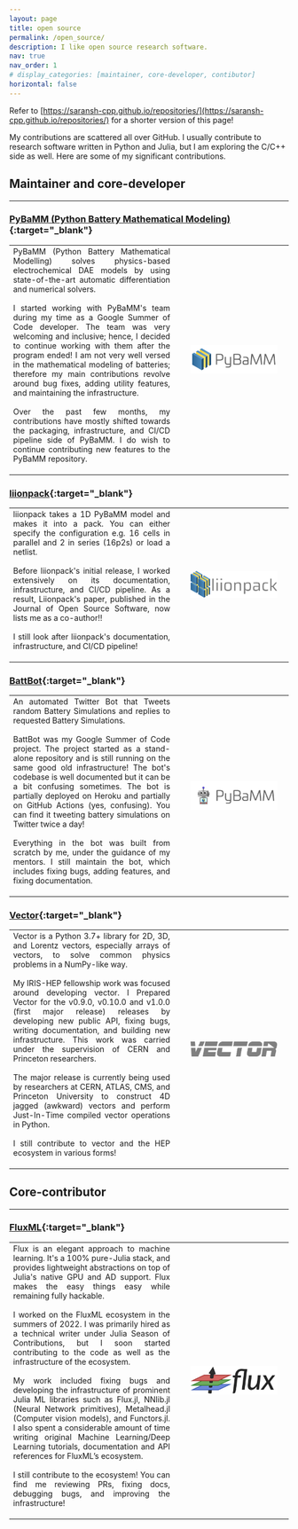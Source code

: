 ```yaml
---
layout: page
title: open source
permalink: /open_source/
description: I like open source research software.
nav: true
nav_order: 1
# display_categories: [maintainer, core-developer, contibutor]
horizontal: false
---
```


Refer to [https://saransh-cpp.github.io/repositories/](https://saransh-cpp.github.io/repositories/) for a shorter version of this page!

My contributions are scattered all over GitHub. I usually contribute to research software written in Python and Julia, but I am exploring the C/C++ side as well. Here are some of my significant contributions.

## Maintainer and core-developer

---

### [PyBaMM (Python Battery Mathematical Modeling)](https://github.com/pybamm-team/PyBaMM){:target="_blank"}

<table>
  <colgroup>
       <col span="1" style="width: 65%;">
       <col span="1" style="width: 35%;">
  </colgroup>
  <tr>
    <td style="text-align:justify; padding-bottom: 20px; padding-right: 30px">PyBaMM (Python Battery Mathematical Modelling) solves physics-based electrochemical DAE models by using state-of-the-art automatic differentiation and numerical solvers. <br> <br>
    I started working with PyBaMM's team during my time as a Google Summer of Code developer. The team was very welcoming and inclusive; hence, I decided to continue working with them after the program ended! I am not very well versed in the mathematical modeling of batteries; therefore my main contributions revolve around bug fixes, adding utility features, and maintaining the infrastructure. <br> <br>
    Over the past few months, my contributions have mostly shifted towards the packaging, infrastructure, and CI/CD pipeline side of PyBaMM. I do wish to continue contributing new features to the PyBaMM repository.
  </td>
    <td><img style="float: right; width:100%" src="../assets/img/pybamm-logo.png"></td>
    <td></td>
  </tr>
</table>

<!-- <div class="flex-row" style="display: flex; flex-direction: row; justify-content: space-between;">
<img style="width:25%" src="../assets/img/pybamm-logo.png">
<a style="width:25%" href="https://github.com/pybamm-team/PyBaMM"><img align="center" src="https://github-readme-stats.vercel.app/api/pin/?username=pybamm-team&repo=PyBaMM" /></a>
</div> -->

<!-- <br> <br> -->

<!-- PyBaMM (Python Battery Mathematical Modelling) solves physics-based electrochemical DAE models by using state-of-the-art automatic differentiation and numerical solvers. <br> <br>
I started working with PyBaMM's team during my time as a Google Summer of Code developer. The team was very welcoming and inclusive; hence, I decided to continue working with them after the program ended! I am not very well versed in the mathematical modeling of batteries; therefore my main contributions revolve around bug fixes, adding utility features, and maintaining the infrastructure. <br> <br>
Over the past few months, my contributions have mostly shifted towards the packaging, infrastructure, and CI/CD pipeline side of PyBaMM. I do wish to continue contributing new features to the PyBaMM repository. -->


### [liionpack](https://github.com/pybamm-team/liionpack){:target="_blank"}

<table>
  <colgroup>
       <col span="1" style="width: 65%;">
       <col span="1" style="width: 35%;">
  </colgroup>
  <tr>
    <td style="text-align:justify; padding-bottom: 20px; padding-right: 30px">liionpack takes a 1D PyBaMM model and makes it into a pack. You can either specify the configuration e.g. 16 cells in parallel and 2 in series (16p2s) or load a netlist. <br> <br>
    Before liionpack's initial release, I worked extensively on its documentation, infrastructure, and CI/CD pipeline. As a result, Liionpack's paper, published in the Journal of Open Source Software, now lists me as a co-author!!<br> <br>
    I still look after liionpack's documentation, infrastructure, and CI/CD pipeline!

  </td>
    <td><img style="float: right; width:100%" src="../assets/img/liionpack-logo.png"></td>
    <td></td>
  </tr>
</table>

### [BattBot](https://github.com/pybamm-team/BattBot){:target="_blank"}

<table>
  <colgroup>
       <col span="1" style="width: 65%;">
       <col span="1" style="width: 35%;">
  </colgroup>
  <tr>
    <td style="text-align:justify; padding-bottom: 20px; padding-right: 30px">An automated Twitter Bot that Tweets random Battery Simulations and replies to requested Battery Simulations. <br> <br>
    BattBot was my Google Summer of Code project. The project started as a stand-alone repository and is still running on the same good old infrastructure! The bot's codebase is well documented but it can be a bit confusing sometimes. The bot is partially deployed on Heroku and partially on GitHub Actions (yes, confusing). You can find it tweeting battery simulations on Twitter twice a day! <br> <br>
    Everything in the bot was built from scratch by me, under the guidance of my mentors. I still maintain the bot, which includes fixing bugs, adding features, and fixing documentation.
  </td>
    <td><img style="float: right; width:100%" src="../assets/img/battbot-logo.jpeg"></td>
    <td></td>
  </tr>
</table>

<!-- ## Collaborater and core-contributor

--- -->

### [Vector](https://github.com/scikit-hep/vector){:target="_blank"}

<table>
  <colgroup>
       <col span="1" style="width: 65%;">
       <col span="1" style="width: 35%;">
  </colgroup>
  <tr>
    <td style="text-align:justify; padding-bottom: 20px; padding-right: 30px">Vector is a Python 3.7+ library for 2D, 3D, and Lorentz vectors, especially arrays of vectors, to solve common physics problems in a NumPy-like way. <br> <br>
    My IRIS-HEP fellowship work was focused around developing vector. I Prepared Vector for the v0.9.0, v0.10.0 and v1.0.0 (first major release) releases by developing new public API, fixing bugs, writing documentation, and building new infrastructure. This work was carried under the supervision of CERN and Princeton researchers. <br> <br> 
    The major release is currently being used by researchers at CERN, ATLAS, CMS, and Princeton University to construct 4D jagged (awkward) vectors and perform Just-In-Time compiled vector operations in Python. <br> <br>
    I still contribute to vector and the HEP ecosystem in various forms!

  </td>
    <td><img style="float: right; width:100%" src="../assets/img/vector-logo.png"></td>
    <td></td>
  </tr>
</table>

## Core-contributor

---

### [FluxML](https://github.com/FluxML/){:target="_blank"}

<table>
  <colgroup>
       <col span="1" style="width: 65%;">
       <col span="1" style="width: 35%;">
  </colgroup>
  <tr>
    <td style="text-align:justify; padding-bottom: 20px; padding-right: 30px">Flux is an elegant approach to machine learning. It's a 100% pure-Julia stack, and provides lightweight abstractions on top of Julia's native GPU and AD support. Flux makes the easy things easy while remaining fully hackable. <br> <br>
    I worked on the FluxML ecosystem in the summers of 2022. I was primarily hired as a technical writer under Julia Season of Contributions, but I soon started contributing to the code as well as the infrastructure of the ecosystem. <br> <br>
    My work included fixing bugs and developing the infrastructure of prominent Julia ML libraries such as Flux.jl, NNlib.jl (Neural Network primitives), Metalhead.jl (Computer vision models), and Functors.jl. I also spent a considerable amount of time writing original Machine Learning/Deep Learning tutorials, documentation and API references for FluxML’s ecosystem. <br> <br>
    I still contribute to the ecosystem! You can find me reviewing PRs, fixing docs, debugging bugs, and improving the infrastructure!

  </td>
    <td><img style="float: right; width:100%" src="../assets/img/flux-logo.png"></td>
    <td></td>
  </tr>
</table>

<!-- ## Contributor

---

### [FluxML](https://github.com/FluxML/Flux.jl)

<table>
  <colgroup>
       <col span="1" style="width: 65%;">
       <col span="1" style="width: 35%;">
  </colgroup>
  <tr>
    <td style="text-align:justify; padding-bottom: 20px; padding-right: 30px">Flux is an elegant approach to machine learning. It's a 100% pure-Julia stack, and provides lightweight abstractions on top of Julia's native GPU and AD support. Flux makes the easy things easy while remaining fully hackable. <br> <br>
    In-progress.

  </td>
    <td><img style="float: right; width:100%" src="../assets/img/flux-logo.png"></td>
    <td></td>
  </tr>
</table> -->


<!-- pages/projects.md -->
<!-- <div class="projects">
{%- if site.enable_project_categories and page.display_categories %} -->
  <!-- Display categorized projects -->
  <!-- {%- for category in page.display_categories %}
  <h2 class="category">{{ category }}</h2>
  {%- assign categorized_projects = site.projects | where: "category", category -%}
  {%- assign sorted_projects = categorized_projects | sort: "importance" %} -->
  <!-- Generate cards for each project -->
  <!-- {% if page.horizontal -%}
  <div class="container">
    <div class="row row-cols-2">
    {%- for project in sorted_projects -%}
      {% include projects_horizontal.html %}
    {%- endfor %}
    </div>
  </div>
  {%- else -%}
  <div class="grid">
    {%- for project in sorted_projects -%}
      {% include projects.html %}
    {%- endfor %}
  </div>
  {%- endif -%}
  {% endfor %}

{%- else -%} -->
<!-- Display projects without categories -->
  <!-- {%- assign sorted_projects = site.projects | sort: "importance" -%} -->
  <!-- Generate cards for each project -->
  <!-- {% if page.horizontal -%}
  <div class="container">
    <div class="row row-cols-2">
    {%- for project in sorted_projects -%}
      {% include projects_horizontal.html %}
    {%- endfor %}
    </div>
  </div>
  {%- else -%}
  <div class="grid">
    {%- for project in sorted_projects -%}
      {% include projects.html %}
    {%- endfor %}
  </div>
  {%- endif -%}
{%- endif -%}
</div> -->
